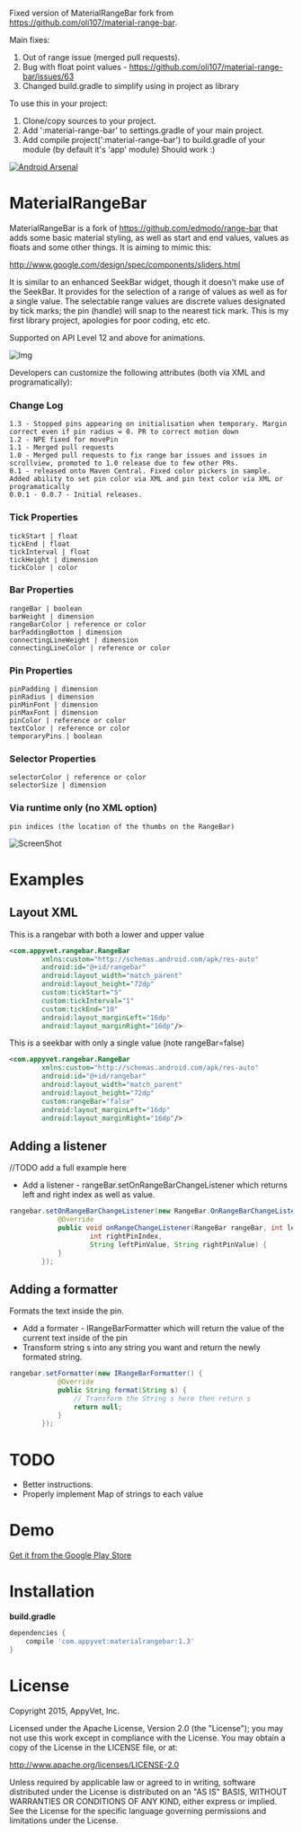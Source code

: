 Fixed version of MaterialRangeBar fork from https://github.com/oli107/material-range-bar.

Main fixes:
1. Out of range issue (merged pull requests).
2. Bug with float point values - https://github.com/oli107/material-range-bar/issues/63
3. Changed build.gradle to simplify using in project as library

To use this in your project:
1. Clone/copy sources to your project.
2. Add ':material-range-bar' to settings.gradle of your main project.
3. Add  compile project(':material-range-bar') to build.gradle of your module (by default it's 'app' module)
Should work :)



[![Android Arsenal](https://img.shields.io/badge/Android%20Arsenal-MaterialRangeBar-brightgreen.svg?style=flat)](https://android-arsenal.com/details/1/1272)

MaterialRangeBar
=======
MaterialRangeBar is a fork of https://github.com/edmodo/range-bar that adds some basic material styling, as well as start and end values, values as floats and some other things. It is aiming to mimic this:

http://www.google.com/design/spec/components/sliders.html

It is similar to an enhanced SeekBar widget, though it doesn't make use of the SeekBar. It provides for the selection of a range of values as well as for a single value. The selectable range values are discrete values designated by tick marks; the pin (handle) will snap to the nearest tick mark. This is my first library project, apologies for poor coding, etc etc.

Supported on API Level 12 and above for animations.

![Img](https://github.com/oli107/material-range-bar/blob/master/Screenshots/pin%20expand.gif)

Developers can customize the following attributes (both via XML and programatically):

### Change Log
```
1.3 - Stopped pins appearing on initialisation when temporary. Margin correct even if pin radius = 0. PR to correct motion down
1.2 - NPE fixed for movePin
1.1 - Merged pull requests
1.0 - Merged pull requests to fix range bar issues and issues in scrollview, promoted to 1.0 release due to few other PRs.
0.1 - released onto Maven Central. Fixed color pickers in sample. Added ability to set pin color via XML and pin text color via XML or programatically
0.0.1 - 0.0.7 - Initial releases.
```

### Tick Properties
```
tickStart | float
tickEnd | float
tickInterval | float
tickHeight | dimension
tickColor | color
```

###  Bar Properties
```
rangeBar | boolean
barWeight | dimension
rangeBarColor | reference or color
barPaddingBottom | dimension
connectingLineWeight | dimension
connectingLineColor | reference or color
```

### Pin Properties
```
pinPadding | dimension
pinRadius | dimension
pinMinFont | dimension
pinMaxFont | dimension
pinColor | reference or color
textColor | reference or color
temporaryPins | boolean
```

### Selector Properties
```
selectorColor | reference or color
selectorSize | dimension
```

### Via runtime only (no XML option)
```
pin indices (the location of the thumbs on the RangeBar)
```

![ScreenShot](https://github.com/oli107/material-range-bar/blob/master/Screenshots/screenshot.png)


Examples
=======

## Layout XML

This is a rangebar with both a lower and upper value
```xml
<com.appyvet.rangebar.RangeBar
        xmlns:custom="http://schemas.android.com/apk/res-auto"
        android:id="@+id/rangebar"
        android:layout_width="match_parent"
        android:layout_height="72dp"
        custom:tickStart="5"
        custom:tickInterval="1"
        custom:tickEnd="10"
        android:layout_marginLeft="16dp"
        android:layout_marginRight="16dp"/>
```

This is a seekbar with only a single value (note rangeBar=false)
```xml
<com.appyvet.rangebar.RangeBar
        xmlns:custom="http://schemas.android.com/apk/res-auto"
        android:id="@+id/rangebar"
        android:layout_width="match_parent"
        android:layout_height="72dp"
        custom:rangeBar="false"
        android:layout_marginLeft="16dp"
        android:layout_marginRight="16dp"/>
```

## Adding a listener
//TODO add a full example here
- Add a listener - rangeBar.setOnRangeBarChangeListener which returns left and right index as well as value.
```java
rangebar.setOnRangeBarChangeListener(new RangeBar.OnRangeBarChangeListener() {
            @Override
            public void onRangeChangeListener(RangeBar rangeBar, int leftPinIndex,
                    int rightPinIndex,
                    String leftPinValue, String rightPinValue) {
            }
        });
```
## Adding a formatter
Formats the text inside the pin.
- Add a formater - IRangeBarFormatter which will return the value of the current text inside of the pin
- Transform string s into any string you want and return the newly formated string. 
```java
rangebar.setFormatter(new IRangeBarFormatter() {
            @Override
			public String format(String s) {
				// Transform the String s here then return s
                return null;
            }
        });
```
TODO
=======
- Better instructions.
- Properly implement Map of strings to each value

Demo
=======
[Get it from the Google Play Store](https://play.google.com/store/apps/details?id=com.appyvet.rangebarsample)


Installation
=======

**build.gradle**

```groovy
dependencies {
    compile 'com.appyvet:materialrangebar:1.3'
}
```

License
=======
Copyright 2015, AppyVet, Inc.

Licensed under the Apache License, Version 2.0 (the "License"); you may not use this work except in compliance with the License.
You may obtain a copy of the License in the LICENSE file, or at:

http://www.apache.org/licenses/LICENSE-2.0

Unless required by applicable law or agreed to in writing, software distributed under the License is distributed on an "AS IS" BASIS, WITHOUT WARRANTIES OR CONDITIONS OF ANY KIND, either express or implied. See the License for the specific language governing permissions and limitations under the License.

